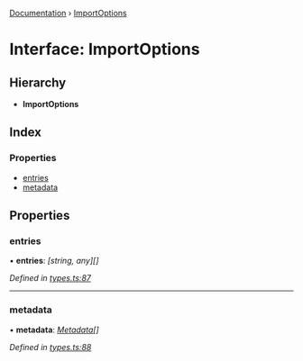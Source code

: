 [Documentation](../README.md) › [ImportOptions](importoptions.md)

# Interface: ImportOptions

## Hierarchy

* **ImportOptions**

## Index

### Properties

* [entries](importoptions.md#entries)
* [metadata](importoptions.md#metadata)

## Properties

###  entries

• **entries**: *[string, any][]*

*Defined in [types.ts:87](https://github.com/badbatch/cachemap/blob/4dfa510/packages/core/src/types.ts#L87)*

___

###  metadata

• **metadata**: *[Metadata](metadata.md)[]*

*Defined in [types.ts:88](https://github.com/badbatch/cachemap/blob/4dfa510/packages/core/src/types.ts#L88)*
